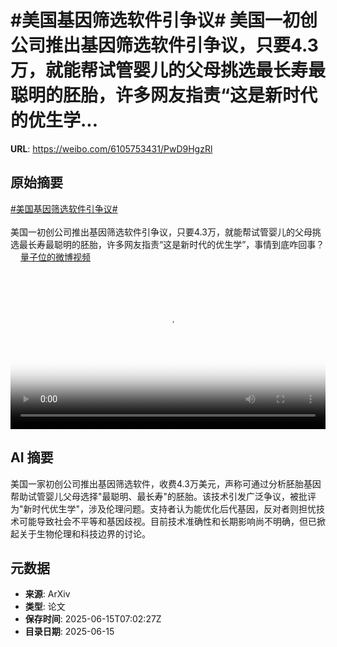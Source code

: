 # #美国基因筛选软件引争议# 美国一初创公司推出基因筛选软件引争议，只要4.3万，就能帮试管婴儿的父母挑选最长寿最聪明的胚胎，许多网友指责“这是新时代的优生学...

**URL**: https://weibo.com/6105753431/PwD9HgzRl

## 原始摘要

<a href="https://m.weibo.cn/search?containerid=231522type%3D1%26t%3D10%26q%3D%23%E7%BE%8E%E5%9B%BD%E5%9F%BA%E5%9B%A0%E7%AD%9B%E9%80%89%E8%BD%AF%E4%BB%B6%E5%BC%95%E4%BA%89%E8%AE%AE%23&amp;extparam=%23%E7%BE%8E%E5%9B%BD%E5%9F%BA%E5%9B%A0%E7%AD%9B%E9%80%89%E8%BD%AF%E4%BB%B6%E5%BC%95%E4%BA%89%E8%AE%AE%23" data-hide=""><span class="surl-text">#美国基因筛选软件引争议#</span></a> <br><br>美国一初创公司推出基因筛选软件引争议，只要4.3万，就能帮试管婴儿的父母挑选最长寿最聪明的胚胎，许多网友指责“这是新时代的优生学”，事情到底咋回事？ <a href="https://video.weibo.com/show?fid=1034:5177124500209792" data-hide=""><span class="url-icon"><img style="width: 1rem;height: 1rem" src="https://h5.sinaimg.cn/upload/2015/09/25/3/timeline_card_small_video_default.png" referrerpolicy="no-referrer"></span><span class="surl-text">量子位的微博视频</span></a> <br clear="both"><div style="clear: both"></div><video controls="controls" poster="https://tvax4.sinaimg.cn/orj480/006Fd7o3ly1i2dtwerq2ej30u01hc411.jpg" style="width: 100%"><source src="https://f.video.weibocdn.com/o0/Ww4mXRZslx08p0M7ukj601041200kuej0E010.mp4?label=mp4_720p&amp;template=720x1280.24.0&amp;ori=0&amp;ps=1CwnkDw1GXwCQx&amp;Expires=1749974455&amp;ssig=Qk3H5cEK0Q&amp;KID=unistore,video"><source src="https://f.video.weibocdn.com/o0/Y1ba3ZAVlx08p0M8mFqM01041200bIRg0E010.mp4?label=mp4_hd&amp;template=540x960.24.0&amp;ori=0&amp;ps=1CwnkDw1GXwCQx&amp;Expires=1749974455&amp;ssig=tADY8SdWfA&amp;KID=unistore,video"><source src="https://f.video.weibocdn.com/o0/BUkGzsOtlx08p0M7YxSU010412006iCp0E010.mp4?label=mp4_ld&amp;template=360x640.24.0&amp;ori=0&amp;ps=1CwnkDw1GXwCQx&amp;Expires=1749974455&amp;ssig=qkBl%2BufekF&amp;KID=unistore,video"><p>视频无法显示，请前往<a href="https://video.weibo.com/show?fid=1034%3A5177124500209792" target="_blank" rel="noopener noreferrer">微博视频</a>观看。</p></video>

## AI 摘要

美国一家初创公司推出基因筛选软件，收费4.3万美元，声称可通过分析胚胎基因帮助试管婴儿父母选择"最聪明、最长寿"的胚胎。该技术引发广泛争议，被批评为"新时代优生学"，涉及伦理问题。支持者认为能优化后代基因，反对者则担忧技术可能导致社会不平等和基因歧视。目前技术准确性和长期影响尚不明确，但已掀起关于生物伦理和科技边界的讨论。

## 元数据

- **来源**: ArXiv
- **类型**: 论文
- **保存时间**: 2025-06-15T07:02:27Z
- **目录日期**: 2025-06-15
